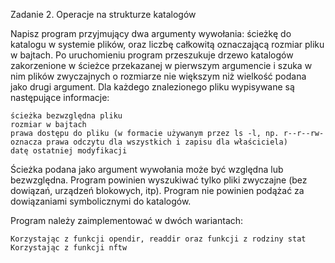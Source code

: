 Zadanie 2. Operacje na strukturze katalogów

Napisz program przyjmujący dwa argumenty wywołania: ścieżkę do katalogu w systemie plików, oraz liczbę całkowitą oznaczającą rozmiar pliku w bajtach. Po uruchomieniu program przeszukuje drzewo katalogów zakorzenione w ścieżce przekazanej w pierwszym argumencie i szuka w nim plików zwyczajnych o rozmiarze nie większym niż wielkość podana jako drugi argument. Dla każdego znalezionego pliku wypisywane są następujące informacje:

    ścieżka bezwzględna pliku
    rozmiar w bajtach
    prawa dostępu do pliku (w formacie używanym przez ls -l, np. r--r--rw- oznacza prawa odczytu dla wszystkich i zapisu dla właściciela)
    datę ostatniej modyfikacji

Ścieżka podana jako argument wywołania może być względna lub bezwzględna. Program powinien wyszukiwać tylko pliki zwyczajne (bez dowiązań, urządzeń blokowych, itp). Program nie powinien podążać za dowiązaniami symbolicznymi do katalogów.

Program należy zaimplementować w dwóch wariantach:

    Korzystając z funkcji opendir, readdir oraz funkcji z rodziny stat
    Korzystając z funkcji nftw
